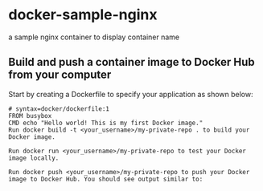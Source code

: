 # docker-sample-nginx
a sample nginx container to display container name


## Build and push a container image to Docker Hub from your computer

Start by creating a Dockerfile to specify your application as shown below:

```
# syntax=docker/dockerfile:1
FROM busybox
CMD echo "Hello world! This is my first Docker image."
Run docker build -t <your_username>/my-private-repo . to build your Docker image.

Run docker run <your_username>/my-private-repo to test your Docker image locally.

Run docker push <your_username>/my-private-repo to push your Docker image to Docker Hub. You should see output similar to:


```
